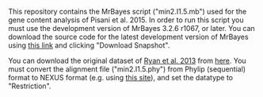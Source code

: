 This repository contains the MrBayes script ("min2.I1.5.mb") used for the gene content analysis of Pisani et al. 2015.
In order to run this script you must use the development version of MrBayes 3.2.6 r1067, or later.
You can download the source code for the latest development version of MrBayes using [this link](http://sourceforge.net/p/mrbayes/code/HEAD/tree/) and clicking "Download Snapshot".

You can download the original dataset of [Ryan et al. 2013](https://www.sciencemag.org/content/342/6164/1242592) from [here](http://research.nhgri.nih.gov/manuscripts/Baxevanis/science2013_supplement/). You must convert the alignment file ("min2.I1.5.phy") from Phylip (sequential) format to NEXUS format (e.g. using [this site](http://www.hiv.lanl.gov/content/sequence/FORMAT_CONVERSION/form.html)), and set the datatype to "Restriction".
